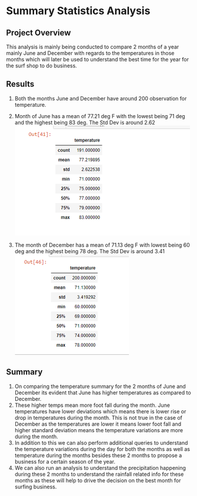 # Summary Statistics Analysis

## Project Overview
This analysis is mainly being conducted to compare 2 months of a year mainly June and December with regards to the temperatures in those months which will later be used to understand the best time for the year for the surf shop to do business.

## Results

1. Both the months June and December have around 200 observation for temperature. 
2. Month of June has a mean of 77.21 deg F with the lowest being 71 deg and the highest being 83 deg. The Std Dev is around 2.62
![](June_Summary.png)


3. The month of December has a mean of 71.13 deg F with lowest being 60 deg and the highest being 78 deg. The Std Dev is around 3.41
![](Dec_Summary.png)

## Summary

1. On comparing the temperature summary for the 2 months of June and December its evident that June has higher temperatures as compared to December.
2. These higher temps mean more foot fall during the month. June temperatures have lower deviations which means there is lower rise or drop in temperatures during the month. This is not true in the case of December as the temperatures are lower it means lower foot fall and higher standard deviation means the temperature variations are more during the month.
3. In addition to this we can also perform additional queries to understand the temperature variations during the day for both the months as well as temperature during the months besides these 2 months to propose a business for a certain season of the year.
4. We can also run an analysis to understand the precipitation happening during these 2 months to understand the rainfall related info for these months as these will help to drive the decision on the best month for surfing business.

